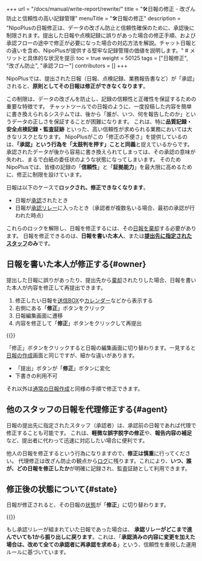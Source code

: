 +++
url = "/docs/manual/write-report/rewrite/"
title = "🛠️日報の修正 - 改ざん防止と信頼性の高い記録管理" 
menuTitle = "🛠️日報の修正"
description = "NipoPlusの日報修正は、データの改ざん防止と信頼性確保のために、承認後に制限されます。提出した日報や点検記録に誤りがあった場合の修正手順、および承認フローの途中で修正が必要になった場合の対応方法を解説。チャット日報との違いを含め、NipoPlusが提供する堅牢な記録管理の価値を説明します。" # メリットと具体的な状況を提示
toc = true
weight = 50125
tags = ["日報修正", "改ざん防止",  "承認フロー"]
contributors = []
+++

NipoPlusでは、提出された日報（日報、点検記録、業務報告書など）が「承認」されると、**原則としてその日報は修正ができなくなります**。

この制限は、データの改ざんを防止し、記録の信頼性と正確性を保証するための重要な特徴です。
チャットツールでの日報のように、一度投稿した内容を簡単に書き換えられるシステムでは、後から「誰が、いつ、何を報告したのか」というデータの正しさを保証することが困難になります。
これは、特に**品質記録・安全点検記録・監査証跡** といった、高い信頼性が求められる業務においては大きなリスクとなります。
NipoPlusがこの「修正の不便さ」を提供しているのは、<strong>「承認」という行為を「太鼓判を押す」ことと同義</strong>と捉えているからです。承認されたデータが後から容易に書き換えられてしまっては、その承認の意味が失われ、まるで白紙の委任状のような状態になってしまいます。
そのためNipoPlusでは、皆様の記録の「**信頼性**」と「**証拠能力**」を最大限に高めるために、修正に制限を設けています。

日報は以下のケースで**ロックされ、修正できなくなります**。

- 日報が[承認](/docs/manual/read-report/state/#agree)されたとき
- 日報が[承認リレー](/docs/manual/read-report/state/#relay)に入ったとき（承認者が複数名いる場合、最初の承認が行われた時点）

これらのロックを解除し、日報を修正するには、その[日報を棄却](/docs/manual/read-report/state/#reject)する必要があります。
日報を修正できるのは、<strong>日報を書いた本人</strong>、または<strong>[提出先に指定されたスタッフ](/docs/manual/write-report/dist/)のみ</strong>です。

## 日報を書いた本人が修正する{#owner}

提出した日報に誤りがあったり、提出先から[棄却](/docs/manual/read-report/state/#reject)されたりした場合、日報を書いた本人が内容を修正して再提出できます。

1.  修正したい日報を[送信BOX](/docs/manual/read-report/list/#listbox)や[カレンダー](/docs/manual/read-report/list/#calendar)などから表示する
2.  右側にある「<strong>修正</strong>」ボタンをクリック
3.  日報編集画面に遷移
4.  内容を修正して「<strong>修正</strong>」ボタンをクリックして再提出

{{<icatch filename="img/edit" msg="提出した日報や点検記録に誤りがあった場合、日報を開いて「修正」ボタンをクリックします。承認済みの日報は修正できません" alice="here">}}

「修正」ボタンをクリックすると日報の編集画面に切り替わります。一見すると[日報の作成](/docs/manual/write-report/write/)画面と同じですが、細かな違いがあります。

- 「提出」ボタンが「<strong>修正</strong>」ボタンに変化
- 下書きの利用不可

それ以外は[通常の日報作成](/docs/manual/write-report/write/)と同様の手順で修正できます。

## 他のスタッフの日報を代理修正する{#agent}

日報の提出先に指定されたスタッフ（承認者）は、承認前の日報であれば代理で修正することも可能です。
これは、**軽微な誤字脱字の修正**や、<strong>報告内容の補足</strong>など、提出者に代わって迅速に対応したい場合に便利です。

他人の日報を修正するという行為になりますので、<strong>修正は慎重</strong>に行ってください。
代理修正は改ざん防止の観点から[ログ](/docs/manual/utils/log/)に残ります。これにより、**いつ、誰が、どの日報を修正したか**が明確に記録され、監査証跡として利用できます。

## 修正後の状態について{#state}

日報が修正されると、その日報の[状態](/docs/manual/read-report/state/#status)が「<strong>修正</strong>」に切り替わります。

{{<icatch filename="img/report-status-change" msg="修正された日報や点検記録は状態が「修正」になります。これにより、修正履歴を視覚的に把握できます" alice="guide">}}

もし承認リレーが組まれていた日報であった場合は、
**承認リレーがどこまで進んでいても1から振り出しに戻ります**。これは、「**承認済みの内容に変更を加えた場合は、改めて全ての承認者に再承認を求める**」という、信頼性を重視した運用ルールに基づいています。
